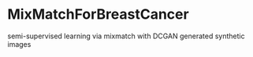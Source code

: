 # MixMatchForBreastCancer
semi-supervised learning via mixmatch with DCGAN generated synthetic images
